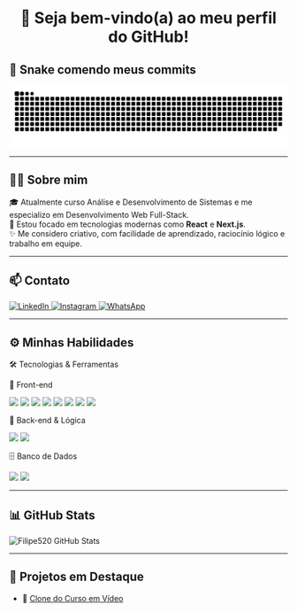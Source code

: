 <h1 align="center">👋 Seja bem-vindo(a) ao meu perfil do GitHub!</h1>

## 🐍 Snake comendo meus commits

<picture>
  <source media="(prefers-color-scheme: dark)" srcset="https://raw.githubusercontent.com/Filipe520/Filipe520/output/github-contribution-grid-snake-dark.svg" />
  <source media="(prefers-color-scheme: light)" srcset="https://raw.githubusercontent.com/Filipe520/Filipe520/output/github-contribution-grid-snake.svg" />
  <img alt="snake animation" src="https://raw.githubusercontent.com/Filipe520/Filipe520/output/github-contribution-grid-snake.svg" />
</picture>

---

## 👨‍💻 Sobre mim

🎓 Atualmente curso Análise e Desenvolvimento de Sistemas e me especializo em Desenvolvimento Web Full-Stack.  
🚀 Estou focado em tecnologias modernas como **React** e **Next.js**.  
✨ Me considero criativo, com facilidade de aprendizado, raciocínio lógico e trabalho em equipe.

---

## 📫 Contato

<p align="left">
  <a href="https://www.linkedin.com/in/filipe-alves-3130672b7" target="_blank">
    <img src="https://img.shields.io/badge/LinkedIn-0077B5?style=for-the-badge&logo=linkedin&logoColor=white" alt="LinkedIn" />
  </a>
  <a href="https://www.instagram.com/filipealves520/" target="_blank">
    <img src="https://img.shields.io/badge/Instagram-E4405F?style=for-the-badge&logo=instagram&logoColor=white" alt="Instagram" />
  </a>
  <a href="https://wa.me/5561985543989" target="_blank">
    <img src="https://img.shields.io/badge/WhatsApp-25D366?style=for-the-badge&logo=whatsapp&logoColor=white" alt="WhatsApp" />
  </a>
</p>

---

## ⚙️ Minhas Habilidades  
🛠️ Tecnologias & Ferramentas  

🎨 Front-end  
<p align="left"> 
  <img src="https://img.shields.io/badge/HTML5-E34F26?style=for-the-badge&logo=html5&logoColor=white"/>
  <img src="https://img.shields.io/badge/CSS3-1572B6?style=for-the-badge&logo=css3&logoColor=white"/>
  <img src="https://img.shields.io/badge/JavaScript-F7DF1E?style=for-the-badge&logo=javascript&logoColor=black"/>
  <img src="https://img.shields.io/badge/TypeScript-007ACC?style=for-the-badge&logo=typescript&logoColor=white"/>
  <img src="https://img.shields.io/badge/React-20232A?style=for-the-badge&logo=react&logoColor=61DAFB"/>
  <img src="https://img.shields.io/badge/Next.js-000000?style=for-the-badge&logo=nextdotjs&logoColor=white"/>
  <img src="https://img.shields.io/badge/GSAP-88CE02?style=for-the-badge&logo=greensock&logoColor=white"/>
  <img src="https://img.shields.io/badge/Tailwind_CSS-38B2AC?style=for-the-badge&logo=tailwind-css&logoColor=white"/>
</p>

🧠 Back-end & Lógica  
<p align="left"> 
  <img src="https://img.shields.io/badge/Node.js-43853D?style=for-the-badge&logo=node.js&logoColor=white"/>
  <img src="https://img.shields.io/badge/Python-3776AB?style=for-the-badge&logo=python&logoColor=white"/>
</p>

🗄️ Banco de Dados  
<p align="left"> 
  <img src="https://img.shields.io/badge/MongoDB-47A248?style=for-the-badge&logo=mongodb&logoColor=white"/>
  <img src="https://img.shields.io/badge/MySQL-005C84?style=for-the-badge&logo=mysql&logoColor=white"/>
</p>

---
## 📊 GitHub Stats

<picture>
  <source 
    media="(prefers-color-scheme: dark)" 
    srcset="https://github-readme-stats.vercel.app/api?username=Filipe520&show_icons=true&theme=react&count_private=true&include_all_commits=true&v=2" />
  <source 
    media="(prefers-color-scheme: light)" 
    srcset="https://github-readme-stats.vercel.app/api?username=Filipe520&show_icons=true&theme=default&count_private=true&include_all_commits=true&v=2" />
  <img 
    alt="Filipe520 GitHub Stats" 
    src="https://github-readme-stats.vercel.app/api?username=Filipe520&show_icons=true&theme=default&count_private=true&include_all_commits=true&v=2" />
</picture>

---

## 🚀 Projetos em Destaque

- 🔗 [Clone do Curso em Vídeo](https://clone-curso-em-video-nine.vercel.app/)

